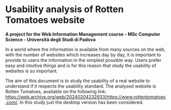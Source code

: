# Usability analysis of Rotten Tomatoes website

**A project for the Web Information Management course - MSc Computer Science - Università degli Studi di Padova**

In a world where the information is available from many sources on the web, with the number of websites which increases day by day, it is important to provide to users the information in the simplest possible way. 
Users prefer easy and intuitive things and is for this reason that study the usability of websites is so important. 

The aim of this document is to study the usability of a real website to understand if it respects the usability standard. The analysed website is Rotten Tomatoes, available on the following link: https://web.archive.org/web/20240204232933/https://www.rottentomatoes.com/. In this study just the desktop version has been considered. 

